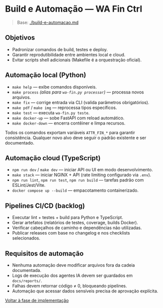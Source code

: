 <!-- proj/03-implementacao/build-e-automacao-spec.md -->
# Build e Automação — WA Fin Ctrl

> Base: [./build-e-automacao.md](./build-e-automacao.md)

## Objetivos
- Padronizar comandos de build, testes e deploy.  
- Garantir reprodutibilidade entre ambientes local e cloud.  
- Evitar scripts shell adicionais (Makefile é a orquestração oficial).

## Automação local (Python)
- `make help` — exibe comandos disponíveis.
- `make process` *(alias para `wa-fin.py processar`)* — processa novos arquivos.
- `make fix` — corrige entrada via CLI (valida parâmetros obrigatórios).
- `make pdf` / `make img` — reprocessa tipos específicos.
- `make test` — executa `wa-fin.py teste`.
- `make docker-up` — sobe FastAPI com reload automático.
- `make docker-down` — encerra contêiner e limpa recursos.

Todos os comandos exportam variáveis `ATTR_FIN_*` para garantir consistência. Qualquer novo alvo deve seguir o padrão existente e ser documentado.

## Automação cloud (TypeScript)
- `npm run dev` / `make dev` — iniciar API ou UI em modo desenvolvimento.
- `make stack` — iniciar NGINX + API (rate limiting configurado via `.env`).
- `npm run lint`, `npm run test`, `npm run build` — tarefas padrão com ESLint/Jest/Vite.
- `docker compose up --build` — empacotamento containerizado.

## Pipelines CI/CD (backlog)
- Executar lint + testes + build para Python e TypeScript.  
- Gerar artefatos (relatórios de testes, coverage, builds Docker).  
- Verificar cabeçalhos de caminho e dependências não utilizadas.  
- Publicar releases com base no changelog e nos checklists selecionados.

## Requisitos de automação
- Nenhuma automação deve modificar arquivos fora da cadeia documentada.  
- Logs de execução dos agentes IA devem ser guardados em `docs/reports/`.  
- Falhas devem retornar código ≠ 0, bloqueando pipelines.  
- Automação que acessar dados sensíveis precisa de aprovação explícita.

[Voltar à fase de implementação](README-spec.md)
